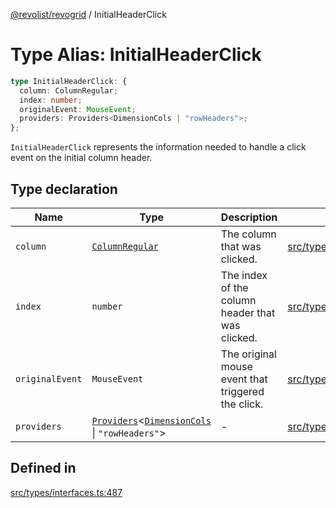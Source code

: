 [@revolist/revogrid](README.md) / InitialHeaderClick

# Type Alias: InitialHeaderClick

```ts
type InitialHeaderClick: {
  column: ColumnRegular;
  index: number;
  originalEvent: MouseEvent;
  providers: Providers<DimensionCols | "rowHeaders">;
};
```

`InitialHeaderClick` represents the information needed to handle a click
event on the initial column header.

## Type declaration

| Name | Type | Description | Defined in |
| ------ | ------ | ------ | ------ |
| `column` | [`ColumnRegular`](Interface.ColumnRegular.md) | The column that was clicked. | [src/types/interfaces.ts:499](https://github.com/revolist/revogrid/blob/78d14b7c443343ec06c8d385824462d784f2615f/src/types/interfaces.ts#L499) |
| `index` | `number` | The index of the column header that was clicked. | [src/types/interfaces.ts:491](https://github.com/revolist/revogrid/blob/78d14b7c443343ec06c8d385824462d784f2615f/src/types/interfaces.ts#L491) |
| `originalEvent` | `MouseEvent` | The original mouse event that triggered the click. | [src/types/interfaces.ts:495](https://github.com/revolist/revogrid/blob/78d14b7c443343ec06c8d385824462d784f2615f/src/types/interfaces.ts#L495) |
| `providers` | [`Providers`](TypeAlias.Providers.md)\<[`DimensionCols`](TypeAlias.DimensionCols.md) \| `"rowHeaders"`\> | - | [src/types/interfaces.ts:500](https://github.com/revolist/revogrid/blob/78d14b7c443343ec06c8d385824462d784f2615f/src/types/interfaces.ts#L500) |

## Defined in

[src/types/interfaces.ts:487](https://github.com/revolist/revogrid/blob/78d14b7c443343ec06c8d385824462d784f2615f/src/types/interfaces.ts#L487)
